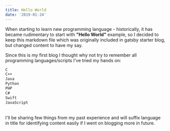 ```yaml
---
title: Hello World
date: '2019-01-24'
---
```


When starting to learn new programming language - historically, it has became rudimentary to start with **"Hello World"** example, so I decided to keep this markdown file which was originally included in gatsby starter blog, but changed content to have my say.

Since this is my first blog I thought why not try to remember all programming languages/scripts I've tried my hands on:  
```sh
C
C++
Java
Python
PHP
C#
Swift
JavaScript
```
<br/>
I'll be sharing few things from my past experience and will suffix language in title for identifying content easily if I went on blogging more in future.
